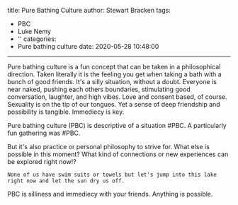 title: Pure Bathing Culture
author: Stewart Bracken
tags:
  - PBC
  - Luke Nemy
  - ''
categories:
  - Pure bathing culture
date: 2020-05-28 10:48:00
---
Pure bathing culture is a fun concept that can be taken in a philosophical direction. Taken literally it is the feeling you get when taking a bath with a bunch of good friends. It's a silly situation, without a doubt. Everyone is near naked, pushing each others boundaries, stimulating good conversation, laughter, and high vibes. Love and consent based, of course. Sexuality is on the tip of our tongues. Yet a sense of deep friendship and possibility is tangible. Immediecy is key.

Pure bathing culture (PBC) is descriptive of a situation #PBC. A particularly fun gathering was #PBC.

But it's also practice or personal philosophy to strive for. What else is possible in this moment? What kind of connections or new experiences can be explored right now!? 

	None of us have swim suits or towels but let's jump into this lake right now and let the sun dry us off. 
    
    
PBC is silliness and immediecy with your friends. Anything is possible.
